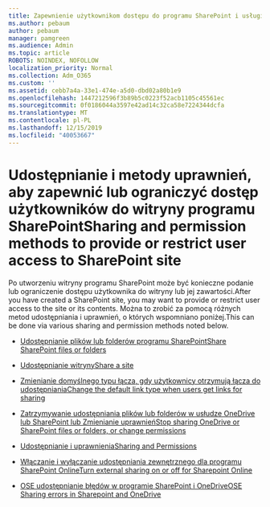 ```yaml
---
title: Zapewnienie użytkownikom dostępu do programu SharePoint i usługi OneDrive
ms.author: pebaum
author: pebaum
manager: pamgreen
ms.audience: Admin
ms.topic: article
ROBOTS: NOINDEX, NOFOLLOW
localization_priority: Normal
ms.collection: Adm_O365
ms.custom: ''
ms.assetid: cebb7a4a-33e1-474e-a5d0-dbd02a80b1e9
ms.openlocfilehash: 1447212596f3b89b5c0223f52acb1105c45561ec
ms.sourcegitcommit: 0f0186044a3597e42ad14c32ca58e7224344dcfa
ms.translationtype: MT
ms.contentlocale: pl-PL
ms.lasthandoff: 12/15/2019
ms.locfileid: "40053667"
---
```

# <a name="sharing-and-permission-methods-to-provide-or-restrict-user-access-to-sharepoint-site"></a><span data-ttu-id="1ef74-102">Udostępnianie i metody uprawnień, aby zapewnić lub ograniczyć dostęp użytkowników do witryny programu SharePoint</span><span class="sxs-lookup"><span data-stu-id="1ef74-102">Sharing and permission methods to provide or restrict user access to SharePoint site</span></span>

<span data-ttu-id="1ef74-103">Po utworzeniu witryny programu SharePoint może być konieczne podanie lub ograniczenie dostępu użytkownika do witryny lub jej zawartości.</span><span class="sxs-lookup"><span data-stu-id="1ef74-103">After you have created a SharePoint site, you may want to provide or restrict user access to the site or its contents.</span></span> <span data-ttu-id="1ef74-104">Można to zrobić za pomocą różnych metod udostępniania i uprawnień, o których wspomniano poniżej.</span><span class="sxs-lookup"><span data-stu-id="1ef74-104">This can be done via various sharing and permission methods noted below.</span></span>

- [<span data-ttu-id="1ef74-105">Udostępnianie plików lub folderów programu SharePoint</span><span class="sxs-lookup"><span data-stu-id="1ef74-105">Share SharePoint files or folders</span></span>](https://support.office.com/article/share-sharepoint-files-or-folders-1fe37332-0f9a-4719-970e-d2578da4941c)

- [<span data-ttu-id="1ef74-106">Udostępnianie witryny</span><span class="sxs-lookup"><span data-stu-id="1ef74-106">Share a site</span></span>](https://support.office.com/article/share-a-site-958771a8-d041-4eb8-b51c-afea2eae3658)

- [<span data-ttu-id="1ef74-107">Zmienianie domyślnego typu łącza, gdy użytkownicy otrzymują łącza do udostępniania</span><span class="sxs-lookup"><span data-stu-id="1ef74-107">Change the default link type when users get links for sharing</span></span>](https://docs.microsoft.com/sharepoint/change-default-sharing-link)

- [<span data-ttu-id="1ef74-108">Zatrzymywanie udostępniania plików lub folderów w usłudze OneDrive lub SharePoint lub Zmienianie uprawnień</span><span class="sxs-lookup"><span data-stu-id="1ef74-108">Stop sharing OneDrive or SharePoint files or folders, or change permissions</span></span>](https://support.office.com/article/stop-sharing-onedrive-or-sharepoint-files-or-folders-or-change-permissions-0a36470f-d7fe-40a0-bd74-0ac6c1e13323)

- [<span data-ttu-id="1ef74-109">Udostępnianie i uprawnienia</span><span class="sxs-lookup"><span data-stu-id="1ef74-109">Sharing and Permissions</span></span>](https://support.office.com/article/Sharing-and-permissions-ac85fbf1-2431-49bf-8690-f1a2b98af65f#ID0EAABAAA=Manage_permissions)

- [<span data-ttu-id="1ef74-110">Włączanie i wyłączanie udostępniania zewnętrznego dla programu SharePoint Online</span><span class="sxs-lookup"><span data-stu-id="1ef74-110">Turn external sharing on or off for Sharepoint Online</span></span>](https://docs.microsoft.com/sharepoint/turn-external-sharing-on-or-off)

- [<span data-ttu-id="1ef74-111">OSE udostępnianie błędów w programie SharePoint i OneDrive</span><span class="sxs-lookup"><span data-stu-id="1ef74-111">OSE Sharing errors in Sharepoint and OneDrive</span></span>](https://docs.microsoft.com/sharepoint/sharepoint-onedrive-error-message)




